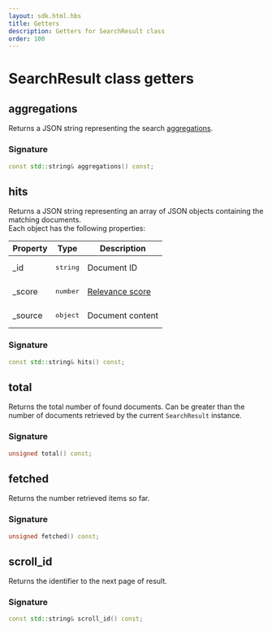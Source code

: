```yaml
---
layout: sdk.html.hbs
title: Getters
description: Getters for SearchResult class
order: 100
---
```


# SearchResult class getters

## aggregations

Returns a JSON string representing the search [aggregations](https://www.elastic.co/guide/en/elasticsearch/reference/6.5/search-aggregations.html).  

### Signature

```cpp
const std::string& aggregations() const;
```

## hits

Returns a JSON string representing an array of JSON objects containing the matching documents.  
Each object has the following properties:

| Property | Type | Description |
| -------- | ---- | ----------- |
| _id | <pre>string</pre> | Document ID |
| _score | <pre>number</pre> | [Relevance score](https://www.elastic.co/guide/en/elasticsearch/guide/current/relevance-intro.html) |
| _source | <pre>object</pre> | Document content |

### Signature

```cpp
const std::string& hits() const;
```

## total

Returns the total number of found documents. 
Can be greater than the number of documents retrieved by the current `SearchResult` instance.

### Signature

```cpp
unsigned total() const;
```

## fetched

Returns the number retrieved items so far.  

### Signature

```cpp
unsigned fetched() const;
```

## scroll_id

Returns the identifier to the next page of result.

### Signature

```cpp
const std::string& scroll_id() const;
```
